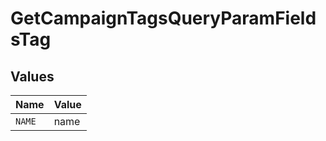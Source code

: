 # GetCampaignTagsQueryParamFieldsTag


## Values

| Name   | Value  |
| ------ | ------ |
| `NAME` | name   |